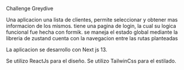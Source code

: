Challenge Greydive

Una aplicacion una lista de clientes, permite seleccionar y obtener mas informacion de los mismos.
tiene una pagina de login, la cual su logica funcional fue hecha con formik.
se maneja el estado global mediante la libreria de zustand
cuenta con la navegacion entre las rutas planteadas

La aplicacion se desarrollo con Next js 13.

Se utilizo ReactJs para el diseño. Se utilizo TailwinCss para el estilado.
